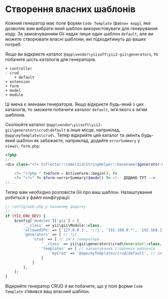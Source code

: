 Створення власних шаблонів
==========================

Кожний генератор має поле форми `Code Template` (`Шаблон коду`), яке дозволяє вам вибрати який шаблон використовувати для генерування коду.
За замовчуванням Gii надає лише один шаблон `default`, але ви можете створювати власні шаблони, які підходитимуть до ваших потреб.

Якщо ви відкриєте каталог `@app\vendor\yiisoft\yii2-gii\generators`, то побачите шість каталогів для генераторів.

```
+ controller
- crud
    + default
+ extension
+ form
+ model
+ module
```

Ці імена є іменами генераторів. Якщо відкриєте будь-який з цих каталогів, то зможете побачити каталог `default`, ім’я якого є ім’ям шаблона.

Скопіюйте каталог `@app\vendor\yiisoft\yii2-gii\generators\crud\default` в інше місце, наприклад, `@app\myTemplates\crud\`.
Тепер відкрийте цей каталог та змініть будь-який шаблон як забажаєте, наприклад, додайте `errorSummary` у `views\_form.php`:

```php
<?php
//...
<div class="<?= Inflector::camel2id(StringHelper::basename($generator->modelClass)) ?>-form">

    <?= "<?php " ?>$form = ActiveForm::begin(); ?>
    <?= "<?=" ?> $form->errorSummary($model) ?> <!-- ДОДАНО ТУТ -->
//...
```

Тепер вам необхідно розповісти Gii про ваш шаблон. Налаштування робиться у файлі конфігурації:

```php
// config/web.php у базовому додатку
// ...
if (YII_ENV_DEV) {    
    $config['modules']['gii'] = [
        '__class' => yii\gii\Module::class,      
        'allowedIPs' => ['127.0.0.1', '::1', '192.168.0.*', '192.168.178.20'],  
        'generators' => [ // тут
            'crud' => [ // ім’я генератора
                '__class' => yii\gii\generators\crud\Generator::class, // клас генератора
                'templates' => [ // налаштування сторонніх шаблонів
                    'myCrud' => '@app/myTemplates/crud/default', // ім’я шаблону => шлях до шаблону
                ]
            ]
        ],
    ];
}
```

Відкрийте генератор CRUD й ви побачите, що у полі форми `Code Template` з’явився ваш власний шаблон.
